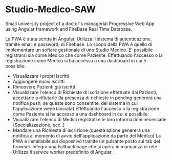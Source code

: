 # Studio-Medico-SAW

Small university project of a doctor's managerial Progressive Web App using Angular framework and FireBase Real Time Database.

La PWA è stata scritta in Angular.
Utilizza il sistema di autenticazione, tramite email e password, di Firebase.
Lo scopo della PWA è quello di implementare un softare gestionale di uno Studio Medico.
E' possibile registrarsi sia come Medico che come Paziente.
Effettuando l'accesso o la registrazione come Medico si ha accesso a una dashboard in cui è possibile: 
  - Visualizzare i propri Iscritti
  - Aggiungere nuovi Iscritti
  - Rimuovere Pazienti già iscritti
  - Visualizzare l'elenco di Richieste di iscrizione effettuate dai Pazienti, accettarle o rifiutarle (la presenza di richieste in pending genererà una notifica push, se queste sono consentite, del sistema in cui l'applicazione viene lanciata)
Effettuando l'accesso o la registrazione come Paziente si ha accesso a una dashboard in cui è possibile:
   - Visualizzare l'elenco di Medici registrati e le loro informazioni necessarie (Specializzazione, ecc..)
   - Mandare una Richiesta di iscrizione (questa azione genererà una notifica al momento di avvio dell'applicazione da parte del Medico)
La PWA è installabile sul dispositivo tramite un pulsante posto sul tab del browser.
Integra una Fallback page che si aprirà in mancanza di rete.
Utilizza il service worker predefinito di Angular.
    
